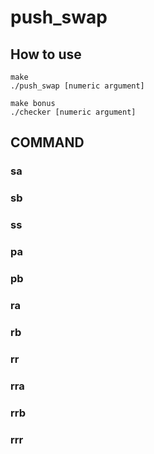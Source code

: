 # push_swap

How to use
----------
```
make
./push_swap [numeric argument]
```

```
make bonus
./checker [numeric argument]
```

## COMMAND
### sa
### sb
### ss
### pa
### pb
### ra
### rb
### rr
### rra
### rrb
### rrr
